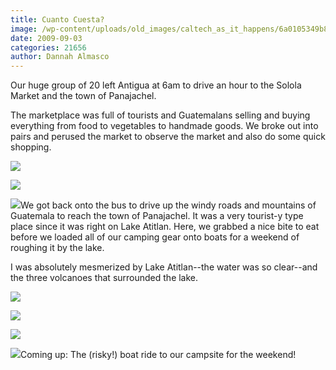 ```yaml
---
title: Cuanto Cuesta?
image: /wp-content/uploads/old_images/caltech_as_it_happens/6a0105349b8251970b0120a59567ac970c.jpg
date: 2009-09-03
categories: 21656
author: Dannah Almasco
---
```


Our huge group of 20 left Antigua at 6am to drive an hour to the Solola Market and the town of Panajachel.

The marketplace was full of tourists and Guatemalans selling and buying everything from food to vegetables to handmade goods. We broke out into pairs and perused the market to observe the market and also do some quick shopping.


![](/old_images/caltech_as_it_happens/6a0105349b8251970b0120a5956871970c.jpg)

![](/old_images/caltech_as_it_happens/6a0105349b8251970b0120a53e7bcb970b.jpg)

![](/old_images/caltech_as_it_happens/6a0105349b8251970b0120a53e7d19970b.jpg)We got back onto the bus to drive up the windy roads and mountains of Guatemala to reach the town of Panajachel. It was a very tourist-y type place since it was right on Lake Atitlan. Here, we grabbed a nice bite to eat before we loaded all of our camping gear onto boats for a weekend of roughing it by the lake.

I was absolutely mesmerized by Lake Atitlan--the water was so clear--and the three volcanoes that surrounded the lake. 

![](/old_images/caltech_as_it_happens/6a0105349b8251970b0120a5956f1a970c.jpg)

![](/old_images/caltech_as_it_happens/6a0105349b8251970b0120a53e809a970b.jpg)

![](/old_images/caltech_as_it_happens/6a0105349b8251970b0120a595702f970c.jpg)

![](/old_images/caltech_as_it_happens/6a0105349b8251970b0120a5957163970c.jpg)Coming up: The (risky!) boat ride to our campsite for the weekend!
